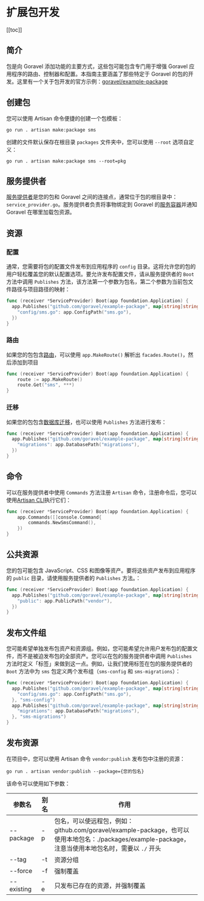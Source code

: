 # 扩展包开发

[[toc]]

## 简介

包是向 Goravel 添加功能的主要方式，这些包可能包含专门用于增强 Goravel 应用程序的路由、控制器和配置。本指南主要涵盖了那些特定于 Goravel 的包的开发。这里有一个关于包开发的官方示例：[goravel/example-package](https://github.com/goravel/example-package)

## 创建包

您可以使用 Artisan 命令便捷的创建一个包模板：

```
go run . artisan make:package sms
```

创建的文件默认保存在根目录 `packages` 文件夹中，您可以使用 `--root` 选项自定义：

```
go run . artisan make:package sms --root=pkg
```

## 服务提供者

[服务提供者](../architecutre-concepts/service-providers.md)是您的包和 Goravel 之间的连接点，通常位于包的根目录中：`service_provider.go`。服务提供者负责将事物绑定到 Goravel 的[服务容器](../architecutre-concepts/service-container.md)并通知 Goravel 在哪里加载包资源。

## 资源

### 配置

通常，您需要将包的配置文件发布到应用程序的 `config` 目录。这将允许您的包的用户轻松覆盖您的默认配置选项。要允许发布配置文件，请从服务提供者的 `Boot` 方法中调用 `Publishes` 方法，该方法第一个参数为包名，第二个参数为当前包文件路径与项目路径的映射：

```go
func (receiver *ServiceProvider) Boot(app foundation.Application) {
  app.Publishes("github.com/goravel/example-package", map[string]string{
    "config/sms.go": app.ConfigPath("sms.go"),
  })
}
```

### 路由

如果您的包包含[路由](../the-basics/routing.md)，可以使用 `app.MakeRoute()` 解析出 `facades.Route()`，然后添加到项目

```go
func (receiver *ServiceProvider) Boot(app foundation.Application) {
	route := app.MakeRoute()
	route.Get("sms", ***)
}
```

### 迁移

如果您的包包含[数据库迁移](../orm/migrations.md)，也可以使用 `Publishes` 方法进行发布：

```go
func (receiver *ServiceProvider) Boot(app foundation.Application) {
  app.Publishes("github.com/goravel/example-package", map[string]string{
    "migrations": app.DatabasePath("migrations"),
  })
}
```

## 命令

可以在服务提供者中使用 `Commands` 方法注册 `Artisan` 命令，注册命令后，您可以使用[Artisan CLI](../digging-deeper/artisan-console.md)执行它们：

```go
func (receiver *ServiceProvider) Boot(app foundation.Application) {
	app.Commands([]console.Command{
		commands.NewSmsCommand(),
	})
}
```

## 公共资源

您的包可能包含 JavaScript、CSS 和图像等资产。要将这些资产发布到应用程序的 `public` 目录，请使用服务提供者的 `Publishes` 方法。：

```go
func (receiver *ServiceProvider) Boot(app foundation.Application) {
  app.Publishes("github.com/goravel/example-package", map[string]string{
    "public": app.PublicPath("vendor"),
  })
}
```

## 发布文件组

您可能希望单独发布包资产和资源组。例如，您可能希望允许用户发布包的配置文件，而不是被迫发布包的全部资产。您可以在包的服务提供者中调用 `Publishes` 方法时定义「标签」来做到这一点。例如，让我们使用标签在包的服务提供者的 `Boot` 方法中为 `sms` 包定义两个发布组（`sms-config` 和 `sms-migrations`）：

```go
func (receiver *ServiceProvider) Boot(app foundation.Application) {
  app.Publishes("github.com/goravel/example-package", map[string]string{
    "config/sms.go": app.ConfigPath("sms.go"),
  }, "sms-config")
  app.Publishes("github.com/goravel/example-package", map[string]string{
    "migrations": app.DatabasePath("migrations"),
  }, "sms-migrations")
}
```

## 发布资源

在项目中，您可以使用 Artisan 命令 `vendor:publish` 发布包中注册的资源：

```
go run . artisan vendor:publish --package={您的包名}
```

该命令可以使用如下参数：

| 参数名        | 别名    | 作用           |
| -----------  | ------ | -------------- |
| --package    | -p     | 包名，可以使远程包，例如：github.com/goravel/example-package，也可以使用本地包名：./packages/example-package，注意当使用本地包名时，需要以 `./` 开头     |
| --tag        | -t     | 资源分组     |
| --force      | -f     | 强制覆盖     |
| --existing   | -e     | 只发布已存在的资源，并强制覆盖     |
